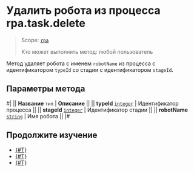 # Удалить робота из процесса rpa.task.delete

> Scope: [`rpa`](../../../scopes/permissions.md)
>
> Кто может выполнять метод: любой пользователь

Метод удаляет робота с именем `robotName` из процесса с идентификатором `typeId` со стадии с идентификатором `stageId`.

## Параметры метода

#|
|| **Название**
`тип` | **Описание** ||
|| **typeId** 
[`integer`](../../../data-types.md) | Идентификатор процесса ||
|| **stageId** 
[`integer`](../../../data-types.md) | Идентификатор стадии ||
|| **robotName** 
[`string`](../../../data-types.md) | Имя робота ||
|#

## Продолжите изучение 

- [{#T}](./index.md)
- [{#T}](./rpa-task-add-user.md)
- [{#T}](./rpa-task-do.md)